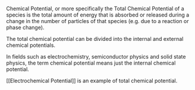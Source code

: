 Chemical Potential, or more specifically the Total Chemical Potential of a species is the total amount of energy that is absorbed or released during a change in the number of particles of that species (e.g. due to a reaction or phase change).

The total chemical potential can be divided into the internal and external chemical potentials.

In fields such as electrochemistry, semiconductor physics and solid state physics, the term chemical potential means just the internal chemical potential.

[[Electrochemical Potential]] is an example of total chemical potential.